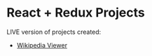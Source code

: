 # React + Redux Projects

LIVE version of projects created:
* [Wikipedia Viewer](https://0xovywjm0p.codesandbox.io/)
